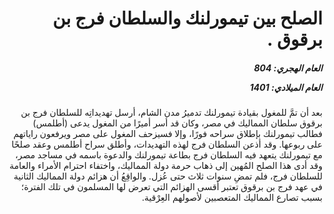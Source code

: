 <h1 dir="rtl">الصلح بين تيمورلنك والسلطان فرج بن برقوق .</h1>

<h5 dir="rtl">العام الهجري:  804

العام الميلادي: 1401

</h5>

<p dir="rtl">بعد أن تمَّ للمغول بقيادة تيمورلنك تدميرُ مدن الشام، أرسل تهديداتِه للسلطان فرج بن برقوق سلطان المماليك في مصر، وكان قد أسر أميرًا من المغول يدعى (أطلمس) فطالب تيمورلنك بإطلاق سراحه فورًا، وإلا فسيزحف المغول على مصر ويرفعون راياتهم على ربوعها. وقد أذعن السلطان فرج لهذه التهديدات، وأطلق سراح أطلمس وعقد صلحًا مع تيمورلنك يتعهد فيه السلطان فرج بطاعة تيمورلنك والدعوة باسمه في مساجد مصر، وقد أدى هذا الصلح المُهين إلى ذهاب حرمة دولة المماليك، واختفاء احترام الأمراء والعامة للسلطان فرج، فلم تمضِ سنوات ثلاث حتى عُزل. والواقِعُ أن هزائم دولة المماليك الثانية في عهد فرج بن برقوق تعتبر أقسى الهزائم التي تعرض لها المسلمون في تلك الفترة؛ بسبب تصارع المماليك المتعصبين لأصولهم العِرْقية.</p></br>
